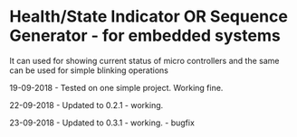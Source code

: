 # Health/State Indicator OR Sequence Generator - for embedded systems

It can used for showing current status of micro controllers and the same can be used for simple blinking operations
 
19-09-2018 - Tested on one simple project. Working fine.

22-09-2018 - Updated to 0.2.1 - working.

23-09-2018 - Updated to 0.3.1 - working. - bugfix
